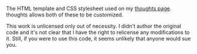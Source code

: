 The HTML template and CSS stylesheet used on my [thoughts
page](https://johnkarahalis.thoughts.page/). thoughts allows both of these to be
customized.

This work is unlicensed only out of necessity. I didn't author the original code
and it's not clear that I have the right to relicense any modifications to it.
Still, if you were to use this code, it seems unlikely that anyone would sue
you.
